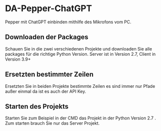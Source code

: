 # DA-Pepper-ChatGPT
Pepper mit ChatGPT einbinden mithilfe des Mikrofons vom PC.

## Downloaden der Packages
Schauen Sie in die zwei verschiedenen Projekte und downloaden Sie  alle packages für die richtige Python Version.
Server ist in Version 2.7, Client in Version 3.9+

## Ersetzten bestimmter Zeilen
Ersetzten Sie in beiden Projekte bestimmte Zeilen es sind immer nur Pfade außer einmal da ist es auch der API Key.

## Starten des Projekts
Starten Sie zum Beispiel in der CMD das Projekt in der Python Version 2.7 .
Zum starten brauch Sie nur das Server Projekt.
